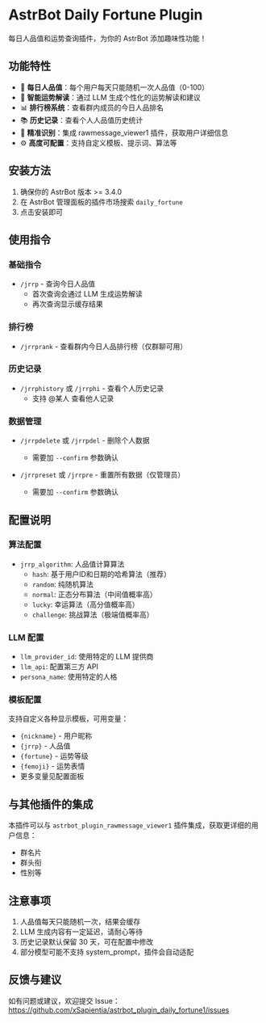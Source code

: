 # AstrBot Daily Fortune Plugin

每日人品值和运势查询插件，为你的 AstrBot 添加趣味性功能！

## 功能特性

- 🎲 **每日人品值**：每个用户每天只能随机一次人品值（0-100）
- 🔮 **智能运势解读**：通过 LLM 生成个性化的运势解读和建议
- 📊 **排行榜系统**：查看群内成员的今日人品排名
- 📚 **历史记录**：查看个人人品值历史统计
- 🎯 **精准识别**：集成 rawmessage_viewer1 插件，获取用户详细信息
- ⚙️ **高度可配置**：支持自定义模板、提示词、算法等

## 安装方法

1. 确保你的 AstrBot 版本 >= 3.4.0
2. 在 AstrBot 管理面板的插件市场搜索 `daily_fortune`
3. 点击安装即可

## 使用指令

### 基础指令

- `/jrrp` - 查询今日人品值
  - 首次查询会通过 LLM 生成运势解读
  - 再次查询显示缓存结果

### 排行榜

- `/jrrprank` - 查看群内今日人品排行榜（仅群聊可用）

### 历史记录

- `/jrrphistory` 或 `/jrrphi` - 查看个人历史记录
  - 支持 @某人 查看他人记录

### 数据管理

- `/jrrpdelete` 或 `/jrrpdel` - 删除个人数据
  - 需要加 `--confirm` 参数确认

- `/jrrpreset` 或 `/jrrpre` - 重置所有数据（仅管理员）
  - 需要加 `--confirm` 参数确认

## 配置说明

### 算法配置

- `jrrp_algorithm`: 人品值计算算法
  - `hash`: 基于用户ID和日期的哈希算法（推荐）
  - `random`: 纯随机算法
  - `normal`: 正态分布算法（中间值概率高）
  - `lucky`: 幸运算法（高分值概率高）
  - `challenge`: 挑战算法（极端值概率高）

### LLM 配置

- `llm_provider_id`: 使用特定的 LLM 提供商
- `llm_api`: 配置第三方 API
- `persona_name`: 使用特定的人格

### 模板配置

支持自定义各种显示模板，可用变量：
- `{nickname}` - 用户昵称
- `{jrrp}` - 人品值
- `{fortune}` - 运势等级
- `{femoji}` - 运势表情
- 更多变量见配置面板

## 与其他插件的集成

本插件可以与 `astrbot_plugin_rawmessage_viewer1` 插件集成，获取更详细的用户信息：
- 群名片
- 群头衔
- 性别等

## 注意事项

1. 人品值每天只能随机一次，结果会缓存
2. LLM 生成内容有一定延迟，请耐心等待
3. 历史记录默认保留 30 天，可在配置中修改
4. 部分模型可能不支持 system_prompt，插件会自动适配

## 反馈与建议

如有问题或建议，欢迎提交 Issue：
https://github.com/xSapientia/astrbot_plugin_daily_fortune1/issues
